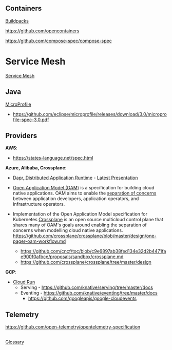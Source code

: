 
 ## Containers

[Buildpacks](https://github.com/buildpacks/spec)

https://github.com/opencontainers

https://github.com/compose-spec/compose-spec

# Service Mesh

[Service Mesh](https://github.com/servicemeshinterface/smi-spec)

## Java

[MicroProfile](https://wiki.eclipse.org/MicroProfile)
* https://github.com/eclipse/microprofile/releases/download/3.0/microprofile-spec-3.0.pdf

## Providers

**AWS**:

  * https://states-language.net/spec.html

**Azure, Alibaba, Crossplane**: 
  * [Dapr, Distributed Application Runtime](https://dapr.io/) - [Latest Presentation](https://github.com/dapr/docs/blob/master/presentations/Dapr%20Presentation%20Deck.pptx)

  * [Open Application Model (OAM)](https://github.com/oam-dev/spec) is a specification for building cloud native applications. OAM aims to enable the [separation of concerns](https://github.com/oam-dev/spec/blob/d16d5add/introduction.md) between application developers, application operators, and infrastructure operators.
  
  * Implementation of the Open Application Model specification for Kubernetes 
 [Crossplane](https://crossplane.io/) is an open source multicloud control plane that shares many of OAM's goals around enabling the separation of concerns when modelling cloud native applications. https://github.com/crossplane/crossplane/blob/master/design/one-pager-oam-workflow.md
    * https://github.com/cncf/toc/blob/c9e6897ab38fed134e32d2b4471fae900f0afbce/proposals/sandbox/crossplane.md
    * https://github.com/crossplane/crossplane/tree/master/design

**GCP**: 
* [Cloud Run](https://cloud.run)
  * Serving - https://github.com/knative/serving/tree/master/docs
  * Eventing - https://github.com/knative/eventing/tree/master/docs
    * https://github.com/googleapis/google-cloudevents

## Telemetry
https://github.com/open-telemetry/opentelemetry-specification


##

[Glossary](../Patterns/Terminology.md)
